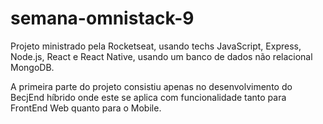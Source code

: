 # semana-omnistack-9
 
 Projeto ministrado pela  Rocketseat, usando techs JavaScript, Express, Node.js, React e React Native, usando um banco de dados não relacional MongoDB.
 
  A primeira parte do projeto consistiu apenas no desenvolvimento do BecjEnd híbrido onde este se aplica com funcionalidade tanto para FrontEnd Web quanto para o Mobile.
